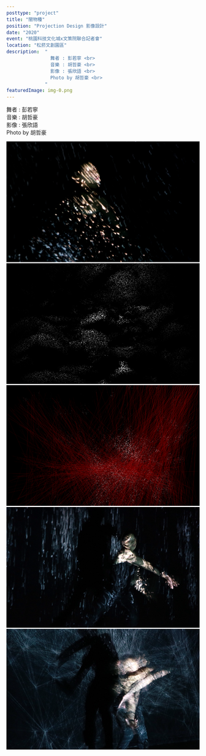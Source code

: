 ```yaml
---
posttype: "project"
title: "闇物種"
position: "Projection Design 影像設計"
date: "2020"
event: "桃園科技文化城x文策院聯合記者會"
location: "松菸文創園區"
description:  "
                舞者 : 彭若寧 <br>
                音樂 : 胡哲豪 <br>
                影像 : 張欣語 <br>
                Photo by 胡哲豪 <br>
              "
featuredImage: img-0.png
---
```


舞者 : 彭若寧 <br>
音樂 : 胡哲豪 <br>
影像 : 張欣語 <br>
Photo by 胡哲豪 <br>

<div class="project_box">
<img class="project_subimg" src="./img-0.png">
</div>
<div class="project_box">
<img class="project_subimg" src="./img-1.png">
</div>
<div class="project_box">
<img class="project_subimg" src="./img-2.png">
</div>
<div class="project_box">
<img class="project_subimg" src="./img-3.png">
</div>
<div class="project_box">
<img class="project_subimg" src="./img-4.png">
</div>
<div class="project_box"></div>
